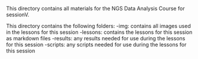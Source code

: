 This directory contains all materials for the NGS Data Analysis Course for sessionV.

This directory contains the following folders:
-img: contains all images used in the lessons for this session
-lessons: contains the lessons for this session as markdown files
-results: any results needed for use during the lessons for this session
-scripts: any scripts needed for use during the lessons for this session
